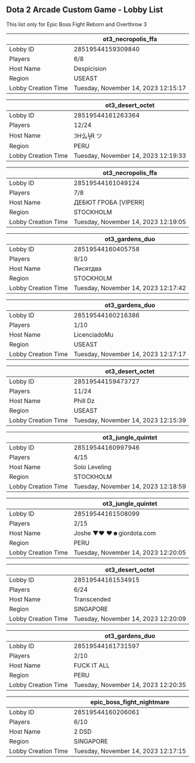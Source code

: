 ## Dota 2 Arcade Custom Game - Lobby List

This list only for Epic Boss Fight Reborn and Overthrow 3

|  | ot3_necropolis_ffa |
| ------ | ------ |
| Lobby ID | 28519544159309840 |
| Players | 6/8 |
| Host Name | Despicision |
| Region | USEAST |
| Lobby Creation Time | Tuesday, November 14, 2023 12:15:17 |


|  | ot3_desert_octet |
| ------ | ------ |
| Lobby ID | 28519544161263364 |
| Players | 12/24 |
| Host Name | ℑH么ϟᏒ ツ |
| Region | PERU |
| Lobby Creation Time | Tuesday, November 14, 2023 12:19:33 |


|  | ot3_necropolis_ffa |
| ------ | ------ |
| Lobby ID | 28519544161049124 |
| Players | 7/8 |
| Host Name | ДЕБЮТ ГРОБА [VIPERR] |
| Region | STOCKHOLM |
| Lobby Creation Time | Tuesday, November 14, 2023 12:19:05 |


|  | ot3_gardens_duo |
| ------ | ------ |
| Lobby ID | 28519544160405758 |
| Players | 9/10 |
| Host Name | Писятдва |
| Region | STOCKHOLM |
| Lobby Creation Time | Tuesday, November 14, 2023 12:17:42 |


|  | ot3_gardens_duo |
| ------ | ------ |
| Lobby ID | 28519544160216386 |
| Players | 1/10 |
| Host Name | LicenciadoMu |
| Region | USEAST |
| Lobby Creation Time | Tuesday, November 14, 2023 12:17:17 |


|  | ot3_desert_octet |
| ------ | ------ |
| Lobby ID | 28519544159473727 |
| Players | 11/24 |
| Host Name | Phill Dz |
| Region | USEAST |
| Lobby Creation Time | Tuesday, November 14, 2023 12:15:39 |


|  | ot3_jungle_quintet |
| ------ | ------ |
| Lobby ID | 28519544160997946 |
| Players | 4/15 |
| Host Name | Solo Leveling |
| Region | STOCKHOLM |
| Lobby Creation Time | Tuesday, November 14, 2023 12:18:59 |


|  | ot3_jungle_quintet |
| ------ | ------ |
| Lobby ID | 28519544161508099 |
| Players | 2/15 |
| Host Name | Joshe ▼♥ ♥☻giordota.com |
| Region | PERU |
| Lobby Creation Time | Tuesday, November 14, 2023 12:20:05 |


|  | ot3_desert_octet |
| ------ | ------ |
| Lobby ID | 28519544161534915 |
| Players | 6/24 |
| Host Name | Transcended |
| Region | SINGAPORE |
| Lobby Creation Time | Tuesday, November 14, 2023 12:20:09 |


|  | ot3_gardens_duo |
| ------ | ------ |
| Lobby ID | 28519544161731597 |
| Players | 2/10 |
| Host Name | FUCK IT ALL |
| Region | PERU |
| Lobby Creation Time | Tuesday, November 14, 2023 12:20:35 |


|  | epic_boss_fight_nightmare |
| ------ | ------ |
| Lobby ID | 28519544160206061 |
| Players | 6/10 |
| Host Name | 2 DSD |
| Region | SINGAPORE |
| Lobby Creation Time | Tuesday, November 14, 2023 12:17:15 |


